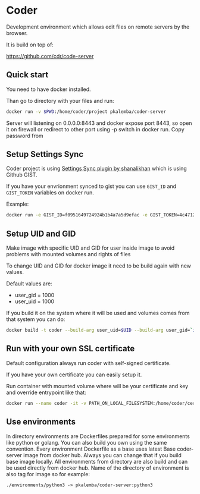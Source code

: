 # Coder

Development environment which allows edit files on remote servers by the browser.

It is build on top of:

https://github.com/cdr/code-server

## Quick start
You need to have docker installed.

Than go to directory with your files and run:
```bash
docker run -v $PWD:/home/coder/project pkalemba/coder-server
```
Server will listening on 0.0.0.0:8443 and docker expose port 8443, so open it on firewall or redirect to other port using -p switch in docker run.
Copy password from 
## Setup Settings Sync

Coder project is using [Settings Sync plugin by shanalikhan](https://github.com/shanalikhan/code-settings-sync) which is using Github GIST.

If you have your envrionment synced to gist you can use ```GIST_ID``` and ```GIST_TOKEN``` variables on docker run.

Example:
```bash
docker run -e GIST_ID=f0951649724924b1b4a7a5d9efac -e GIST_TOKEN=4c4712a4141d261ec0ca8f9037950685 pkalemba/coder-server
```

## Setup UID and GID

Make image with specific UID and GID for user inside image to avoid problems with mounted volumes and rights of files

To change UID and GID for docker image it need to be build again with new values.

Default values are:
* user_gid = 1000
* user_uid  = 1000

If you build it on the system where it will be used and volumes comes from that system you can do:

```bash
docker build -t coder --build-arg user_uid=$UID --build-arg user_gid=`id -g` .
```

## Run with your own SSL certificate
Default configuration always run coder with self-signed certificate.

If you have your own certificate you can easily setup it.

Run container with mounted volume where will be your certificate and key and override entrypoint like that:
```bash
docker run --name coder -it -v PATH_ON_LOCAL_FILESYSTEM:/home/coder/certs --entrypoint='' pkalemba/coder-server --cert=/home/coder/certs/cert_file_name.crt --cert-key=/home/coder/certs/key_filename.key DIRECTORY_IN_CONTAINER_WITH_CODE
```

## Use environments
In directory environments are Dockerfiles prepared for some environments like python or golang. You can also build you own using the same convention. Every environment Dockerfile as a base uses latest Base coder-server image from docker hub. Always you can change that if you build base image locally.
All environments from directory are also build and can be used directly from docker hub. Name of the directory of environment is also tag for image so for example:
```
./environments/python3 -> pkalemba/coder-server:python3
```

